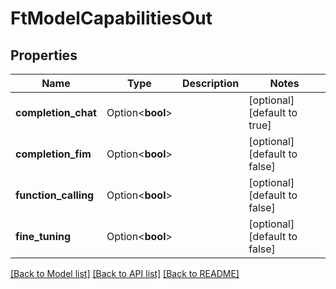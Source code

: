 # FtModelCapabilitiesOut

## Properties

Name | Type | Description | Notes
------------ | ------------- | ------------- | -------------
**completion_chat** | Option<**bool**> |  | [optional][default to true]
**completion_fim** | Option<**bool**> |  | [optional][default to false]
**function_calling** | Option<**bool**> |  | [optional][default to false]
**fine_tuning** | Option<**bool**> |  | [optional][default to false]

[[Back to Model list]](../README.md#documentation-for-models) [[Back to API list]](../README.md#documentation-for-api-endpoints) [[Back to README]](../README.md)


